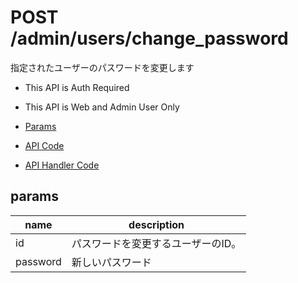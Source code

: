 # POST /admin/users/change_password

指定されたユーザーのパスワードを変更します

- This API is Auth Required
- This API is Web and Admin User Only

- [Params](#params)
- [API Code](/src/endpoints/admin/users/change_password.js)
- [API Handler Code](/src/handlers/web/admin/users/change_password.js)

## params


name|description
---|---
id|パスワードを変更するユーザーのID。
password|新しいパスワード
